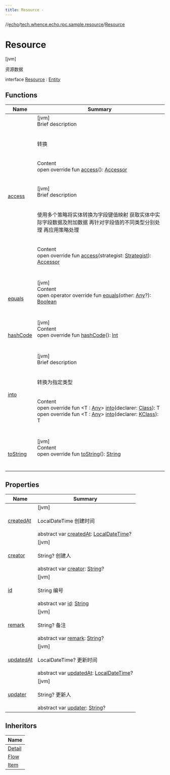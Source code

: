 ```yaml
---
title: Resource -
---
```

//[echo](../../index.md)/[tech.whence.echo.rpc.sample.resource](../index.md)/[Resource](index.md)



# Resource  
 [jvm] 

资源数据

interface [Resource](index.md) : [Entity](../../tech.whence.echo.dal.entity/-entity/index.md)   


## Functions  
  
|  Name|  Summary| 
|---|---|
| [access](../../tech.whence.echo.dal.entity/-entity/access.md)| [jvm]  <br>Brief description  <br><br><br>转换<br><br>  <br>Content  <br>open override fun [access](../../tech.whence.echo.dal.entity/-entity/access.md)(): [Accessor](../../tech.whence.echo.container.accessor/-accessor/index.md)  <br><br><br>[jvm]  <br>Brief description  <br><br><br>使用多个策略将实体转换为字段键值映射 获取实体中实际字段数据及附加数据 再针对字段值的不同类型分别处理 再应用策略处理<br><br>  <br>Content  <br>open override fun [access](../../tech.whence.echo.dal.entity/-entity/access.md)(strategist: [Strategist](../../tech.whence.echo.strategy/-strategist/index.md)): [Accessor](../../tech.whence.echo.container.accessor/-accessor/index.md)  <br><br><br>
| [equals](../../tech.whence.echo.webclient.response.exception/-response-unrecognized-exception/index.md#kotlin/Any/equals/#kotlin.Any?/PointingToDeclaration/)| [jvm]  <br>Content  <br>open operator override fun [equals](../../tech.whence.echo.webclient.response.exception/-response-unrecognized-exception/index.md#kotlin/Any/equals/#kotlin.Any?/PointingToDeclaration/)(other: [Any](https://kotlinlang.org/api/latest/jvm/stdlib/kotlin/-any/index.html)?): [Boolean](https://kotlinlang.org/api/latest/jvm/stdlib/kotlin/-boolean/index.html)  <br><br><br>
| [hashCode](../../tech.whence.echo.webclient.response.exception/-response-unrecognized-exception/index.md#kotlin/Any/hashCode/#/PointingToDeclaration/)| [jvm]  <br>Content  <br>open override fun [hashCode](../../tech.whence.echo.webclient.response.exception/-response-unrecognized-exception/index.md#kotlin/Any/hashCode/#/PointingToDeclaration/)(): [Int](https://kotlinlang.org/api/latest/jvm/stdlib/kotlin/-int/index.html)  <br><br><br>
| [into](../../tech.whence.echo.dal.entity/-entity/into.md)| [jvm]  <br>Brief description  <br><br><br>转换为指定类型<br><br>  <br>Content  <br>open override fun <T : [Any](https://kotlinlang.org/api/latest/jvm/stdlib/kotlin/-any/index.html)> [into](../../tech.whence.echo.dal.entity/-entity/into.md)(declarer: [Class](https://docs.oracle.com/javase/8/docs/api/java/lang/Class.html)<T>): T  <br>open override fun <T : [Any](https://kotlinlang.org/api/latest/jvm/stdlib/kotlin/-any/index.html)> [into](../../tech.whence.echo.dal.entity/-entity/into.md)(declarer: [KClass](https://kotlinlang.org/api/latest/jvm/stdlib/kotlin.reflect/-k-class/index.html)<T>): T  <br><br><br>
| [toString](../../tech.whence.echo.webclient.response.exception/-response-unrecognized-exception/index.md#kotlin/Any/toString/#/PointingToDeclaration/)| [jvm]  <br>Content  <br>open override fun [toString](../../tech.whence.echo.webclient.response.exception/-response-unrecognized-exception/index.md#kotlin/Any/toString/#/PointingToDeclaration/)(): [String](https://kotlinlang.org/api/latest/jvm/stdlib/kotlin/-string/index.html)  <br><br><br>


## Properties  
  
|  Name|  Summary| 
|---|---|
| [createdAt](index.md#tech.whence.echo.rpc.sample.resource/Resource/createdAt/#/PointingToDeclaration/)|  [jvm] <br><br>LocalDateTime 创建时间<br><br>abstract var [createdAt](index.md#tech.whence.echo.rpc.sample.resource/Resource/createdAt/#/PointingToDeclaration/): [LocalDateTime](https://docs.oracle.com/javase/8/docs/api/java/time/LocalDateTime.html)?   <br>
| [creator](index.md#tech.whence.echo.rpc.sample.resource/Resource/creator/#/PointingToDeclaration/)|  [jvm] <br><br>String? 创建人<br><br>abstract var [creator](index.md#tech.whence.echo.rpc.sample.resource/Resource/creator/#/PointingToDeclaration/): [String](https://kotlinlang.org/api/latest/jvm/stdlib/kotlin/-string/index.html)?   <br>
| [id](index.md#tech.whence.echo.rpc.sample.resource/Resource/id/#/PointingToDeclaration/)|  [jvm] <br><br>String 编号<br><br>abstract var [id](index.md#tech.whence.echo.rpc.sample.resource/Resource/id/#/PointingToDeclaration/): [String](https://kotlinlang.org/api/latest/jvm/stdlib/kotlin/-string/index.html)   <br>
| [remark](index.md#tech.whence.echo.rpc.sample.resource/Resource/remark/#/PointingToDeclaration/)|  [jvm] <br><br>String? 备注<br><br>abstract var [remark](index.md#tech.whence.echo.rpc.sample.resource/Resource/remark/#/PointingToDeclaration/): [String](https://kotlinlang.org/api/latest/jvm/stdlib/kotlin/-string/index.html)?   <br>
| [updatedAt](index.md#tech.whence.echo.rpc.sample.resource/Resource/updatedAt/#/PointingToDeclaration/)|  [jvm] <br><br>LocalDateTime? 更新时间<br><br>abstract var [updatedAt](index.md#tech.whence.echo.rpc.sample.resource/Resource/updatedAt/#/PointingToDeclaration/): [LocalDateTime](https://docs.oracle.com/javase/8/docs/api/java/time/LocalDateTime.html)?   <br>
| [updater](index.md#tech.whence.echo.rpc.sample.resource/Resource/updater/#/PointingToDeclaration/)|  [jvm] <br><br>String? 更新人<br><br>abstract var [updater](index.md#tech.whence.echo.rpc.sample.resource/Resource/updater/#/PointingToDeclaration/): [String](https://kotlinlang.org/api/latest/jvm/stdlib/kotlin/-string/index.html)?   <br>


## Inheritors  
  
|  Name| 
|---|
| [Detail](../../tech.whence.echo.rpc.sample.detail/-detail/index.md)
| [Flow](../../tech.whence.echo.rpc.sample.flow/-flow/index.md)
| [Item](../../tech.whence.echo.rpc.sample.item/-item/index.md)

